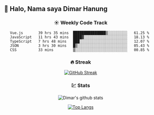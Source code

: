 ## 👋 Halo, Nama saya **Dimar Hanung**

<center>

### :sunny: Weekly Code Track
<!--START_SECTION:waka-->
```text
Vue.js       39 hrs 35 mins  ███████████████▒░░░░░░░░░   61.25 % 
JavaScript   11 hrs 43 mins  ████▓░░░░░░░░░░░░░░░░░░░░   18.13 % 
TypeScript   7 hrs 48 mins   ███░░░░░░░░░░░░░░░░░░░░░░   12.07 % 
JSON         3 hrs 30 mins   █▒░░░░░░░░░░░░░░░░░░░░░░░   05.43 % 
CSS          33 mins         ▒░░░░░░░░░░░░░░░░░░░░░░░░   00.85 % 
```
<!--END_SECTION:waka-->

### :fire: Streak

[![GitHub Streak](http://github-readme-streak-stats.herokuapp.com?user=dimar-hanung)](https://git.io/streak-stats)

### :chart: Stats

![Dimar's github stats](https://github-readme-stats.vercel.app/api?username=dimar-hanung&show_icons=true&theme=vue)

[![Top Langs](https://github-readme-stats.vercel.app/api/top-langs/?username=dimar-hanung)](#)

</center>
